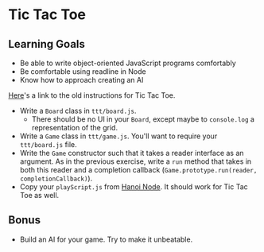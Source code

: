 # Tic Tac Toe

## Learning Goals

+ Be able to write object-oriented JavaScript programs comfortably
+ Be comfortable using readline in Node
+ Know how to approach creating an AI

[Here][ruby-ttt]'s a link to the old instructions for Tic Tac Toe.

* Write a `Board` class in `ttt/board.js`.
  * There should be no UI in your `Board`, except maybe to
    `console.log` a representation of the grid.
* Write a `Game` class in `ttt/game.js`. You'll want to require your
`ttt/board.js` file.
* Write the `Game` constructor such that it takes a reader interface as an 
argument. As in the previous exercise, write a `run` method that takes in both
this reader and a completion callback (`Game.prototype.run(reader, 
completionCallback)`).
* Copy your `playScript.js` from [Hanoi Node][node-ttt]. It should work for Tic Tac Toe as well.

## Bonus
* Build an AI for your game. Try to make it unbeatable.

[ruby-ttt]: https://github.com/appacademy/curriculum/blob/master/javascript/projects/ttt_node/ruby_ttt.md
[node-ttt]: https://github.com/appacademy/curriculum/blob/master/javascript/projects/ttt_node/hanoi_node
